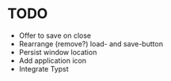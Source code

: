 # TODO

 - Offer to save on close
 - Rearrange (remove?) load- and save-button 
 - Persist window location
 - Add application icon
 - Integrate Typst

